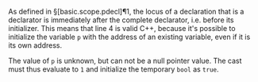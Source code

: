 As defined in §[basic.scope.pdecl]¶1, the locus of a declaration that is a declarator is immediately after the complete declarator, i.e. before its initializer. This means that line 4 is valid C++, because it's possible to initialize the variable `p` with the address of an existing variable, even if it is its own address.

The value of `p` is unknown, but can not be a null pointer value. The cast must thus evaluate to `1` and initialize the temporary `bool` as `true`.